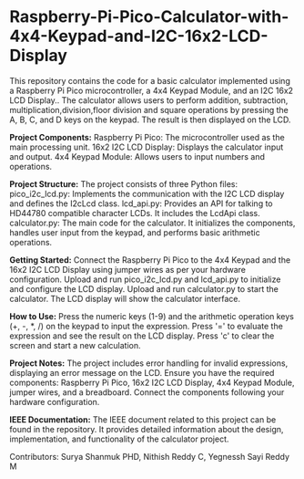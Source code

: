 # Raspberry-Pi-Pico-Calculator-with-4x4-Keypad-and-I2C-16x2-LCD-Display
This repository contains the code for a basic calculator implemented using a Raspberry Pi Pico microcontroller, a 4x4 Keypad Module, and an I2C 16x2 LCD Display.. The calculator allows users to perform addition, subtraction, multiplication,division,floor division and square operations by pressing the A, B, C, and D keys on the keypad. The result is then displayed on the LCD.


**Project Components:**
Raspberry Pi Pico: The microcontroller used as the main processing unit.
16x2 I2C LCD Display: Displays the calculator input and output.
4x4 Keypad Module: Allows users to input numbers and operations.

**Project Structure:**
The project consists of three Python files:
pico_i2c_lcd.py: Implements the communication with the I2C LCD display and defines the I2cLcd class.
lcd_api.py: Provides an API for talking to HD44780 compatible character LCDs. It includes the LcdApi class.
calculator.py: The main code for the calculator. It initializes the components, handles user input from the keypad, and performs basic arithmetic operations.

**Getting Started:**
Connect the Raspberry Pi Pico to the 4x4 Keypad and the 16x2 I2C LCD Display using jumper wires as per your hardware configuration.
Upload and run pico_i2c_lcd.py and lcd_api.py to initialize and configure the LCD display.
Upload and run calculator.py to start the calculator. The LCD display will show the calculator interface.

**How to Use:**
Press the numeric keys (1-9) and the arithmetic operation keys (+, -, *, /) on the keypad to input the expression.
Press '=' to evaluate the expression and see the result on the LCD display.
Press 'c' to clear the screen and start a new calculation.

**Project Notes:**
The project includes error handling for invalid expressions, displaying an error message on the LCD.
Ensure you have the required components: Raspberry Pi Pico, 16x2 I2C LCD Display, 4x4 Keypad Module, jumper wires, and a breadboard.
Connect the components following your hardware configuration.

**IEEE Documentation:**
The IEEE document related to this project can be found in the repository. It provides detailed information about the design, implementation, and functionality of the calculator project.

Contributors:
Surya Shanmuk PHD,
Nithish Reddy C,
Yegnessh Sayi Reddy M
